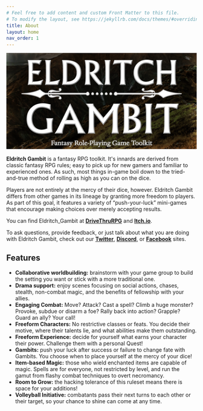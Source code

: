```yaml
---
# Feel free to add content and custom Front Matter to this file.
# To modify the layout, see https://jekyllrb.com/docs/themes/#overriding-theme-defaults
title: About
layout: home
nav_order: 1
---
```


<center><img src="images/Cover.png" /></center>

**Eldritch Gambit** is a fantasy RPG toolkit. It's innards are derived from classic fantasy RPG rules; easy to pick up
for new gamers and familiar to experienced ones. As such, most things
in-game boil down to the tried-and-true method of rolling as high as you
can on the dice.

Players are not entirely at the mercy of their dice, however. Eldritch
Gambit differs from other games in its lineage by granting more freedom
to players. As part of this goal, it features a variety of “push-your-luck”
mini-games that encourage making choices over merely accepting results.

You can find Eldritch_Gambit at [**DriveThruRPG**](https://www.drivethrurpg.com/product/366282/Eldritch-Gambit?affiliate_id=490690) and
[**Itch.io**](https://planarian.itch.io/eldritch-gambit).

To ask questions, provide feedback, or just talk about what you are doing with
Eldritch Gambit, check out our [**Twitter**](https://discord.gg/Rmv3PBN),
[**Discord**](https://twitter.com/PlanarianGames), or
[**Facebook**](https://www.facebook.com/PlanarianGames/) sites.

## Features

- **Collaborative worldbuilding:** brainstorm with your game group to
build the setting you want  or stick with a more
traditional one.
- **Drama support:** enjoy scenes focusing on social actions, chases,
stealth, non-combat magic, and the benefits of fellowship with your
allies.
- **Engaging Combat:** Move? Attack? Cast a spell? Climb a huge monster?
Provoke, subdue or disarm a foe? Rally back into action? Grapple? Guard
an ally? Your call!
- **Freeform Characters:** No restrictive classes or feats. You decide their
motive, where their talents lie, and what abilities make them outstanding.
- **Freeform Experience:** decide for yourself what earns your character
their power. Challenge them with a personal Quest!
- **Gambits:** push your luck after success or failure to change fate with
Gambits. You choose when to place yourself at the mercy of your dice!
- **Item-based Magic:** those who wield enchanted items are capable of magic.
Spells are for everyone, not restricted by level, and run the gamut from flashy
 combat techniques to overt necromancy.
- **Room to Grow:** the hacking tolerance of this ruleset means there is
space for your additions!
- **Volleyball Initiative:** combatants pass their next turns to each
other or their target, so your chance to shine can come at any time.
